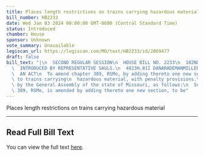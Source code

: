 ```yaml
---
title: Places length restrictions on trains carrying hazardous material
bill_number: HB2233
date: Wed Jan 03 2024 00:00:00 GMT-0600 (Central Standard Time)
status: Introduced
chamber: House
sponsor: Unknown
vote_summary: Unavailable
legiscan_url: https://legiscan.com/MO/text/HB2233/id/2869477
draft: false
bill_text: "|\n  SECOND REGULAR SESSION\n  HOUSE BILL NO. 2233\n  102ND GENERAL ASSEMBLY\n\
  \  INTRODUCED BY REPRESENTATIVE SAULS.\n  4823H.01I DANARADEMANMILLER,ChiefClerk\n\
  \  AN ACT\n  To amend chapter 389, RSMo, by adding thereto one new section relating\
  \ to trains carrying\n  hazardous material, with penalty provisions.\n  Be it enacted\
  \ by the General Assembly of the state of Missouri, as follows:\n  Section A. Chapter\
  \ 389, RSMo, is amended by adding thereto one new section, to be"
---
```

Places length restrictions on trains carrying hazardous material

---

## Read Full Bill Text

You can view the full text [here](https://legiscan.com/MO/text/HB2233/id/2869477).

